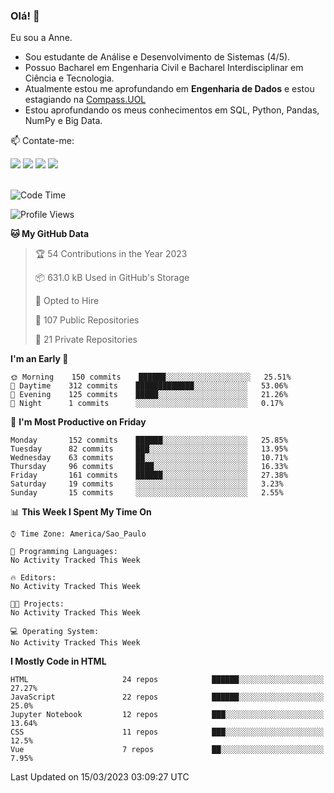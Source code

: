 ### Olá! 👋
Eu sou a Anne. 
- Sou estudante de Análise e Desenvolvimento de Sistemas (4/5).
- Possuo Bacharel em Engenharia Civil e Bacharel Interdisciplinar em Ciência e Tecnologia.
- Atualmente estou me aprofundando em **Engenharia de Dados** e estou estagiando na [Compass.UOL](https://compass.uol/pt/home/) 
- Estou aprofundando os meus conhecimentos em SQL, Python, Pandas, NumPy e Big Data.

📫 Contate-me: 

<div>
<a href="https://www.instagram.com/annekarolinefc/" target="_blank"><img src="https://img.shields.io/badge/-Instagram-%23E4405F?style=for-the-badge&logo=instagram&logoColor=white" target="_blank"></a> 
<a href = "mailto:annekarolinefc@gmail.com"><img src="https://img.shields.io/badge/-Gmail-%23333?style=for-the-badge&logo=gmail&logoColor=white" target="_blank"></a>
<a href="https://www.linkedin.com/in/devannekarolinefc/" target="_blank"><img src="https://img.shields.io/badge/-LinkedIn-%230077B5?style=for-the-badge&logo=linkedin&logoColor=white" target="_blank"></a> 
<a href="https://api.whatsapp.com/send?phone=5533991375118&text=Ol%C3%A1%20Anne!%20" target="_blank"><img src="https://img.shields.io/badge/WhatsApp-25D366?style=for-the-badge&logo=whatsapp&logoColor=white" target="_blank"></a>
</div>

  
<!--
  <img align="center" alt="Anne-An" height="30" width="40" src="https://github.com/devicons/devicon/blob/master/icons/angularjs/angularjs-original.svg">
-->

</br>

<!--START_SECTION:waka-->
![Code Time](http://img.shields.io/badge/Code%20Time-139%20hrs%2032%20mins-blue)

![Profile Views](http://img.shields.io/badge/Profile%20Views-0-blue)

**🐱 My GitHub Data** 

> 🏆 54 Contributions in the Year 2023
 > 
> 📦 631.0 kB Used in GitHub's Storage 
 > 
> 💼 Opted to Hire
 > 
> 📜 107 Public Repositories 
 > 
> 🔑 21 Private Repositories  
 > 
**I'm an Early 🐤** 

```text
🌞 Morning    150 commits    ██████░░░░░░░░░░░░░░░░░░░   25.51% 
🌇 Daytime    312 commits    █████████████░░░░░░░░░░░░   53.06% 
🌃 Evening    125 commits    █████░░░░░░░░░░░░░░░░░░░░   21.26% 
🌙 Night      1 commits      ░░░░░░░░░░░░░░░░░░░░░░░░░   0.17%

```
📅 **I'm Most Productive on Friday** 

```text
Monday       152 commits    ██████░░░░░░░░░░░░░░░░░░░   25.85% 
Tuesday      82 commits     ███░░░░░░░░░░░░░░░░░░░░░░   13.95% 
Wednesday    63 commits     ██░░░░░░░░░░░░░░░░░░░░░░░   10.71% 
Thursday     96 commits     ████░░░░░░░░░░░░░░░░░░░░░   16.33% 
Friday       161 commits    ██████░░░░░░░░░░░░░░░░░░░   27.38% 
Saturday     19 commits     ░░░░░░░░░░░░░░░░░░░░░░░░░   3.23% 
Sunday       15 commits     ░░░░░░░░░░░░░░░░░░░░░░░░░   2.55%

```


📊 **This Week I Spent My Time On** 

```text
⌚︎ Time Zone: America/Sao_Paulo

💬 Programming Languages: 
No Activity Tracked This Week

🔥 Editors: 
No Activity Tracked This Week

🐱‍💻 Projects: 
No Activity Tracked This Week

💻 Operating System: 
No Activity Tracked This Week

```

**I Mostly Code in HTML** 

```text
HTML                     24 repos            ██████░░░░░░░░░░░░░░░░░░░   27.27% 
JavaScript               22 repos            ██████░░░░░░░░░░░░░░░░░░░   25.0% 
Jupyter Notebook         12 repos            ███░░░░░░░░░░░░░░░░░░░░░░   13.64% 
CSS                      11 repos            ███░░░░░░░░░░░░░░░░░░░░░░   12.5% 
Vue                      7 repos             ██░░░░░░░░░░░░░░░░░░░░░░░   7.95%

```



 Last Updated on 15/03/2023 03:09:27 UTC
<!--END_SECTION:waka-->
  
